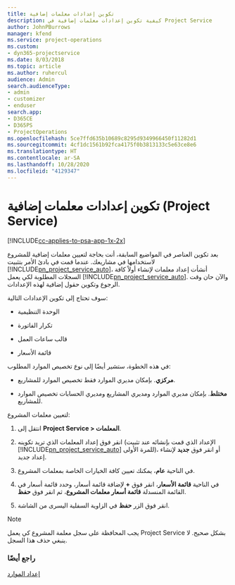```yaml
---
title: تكوين إعدادات معلمات إضافية
description: كيفية تكوين إعدادات معلمات إضافية في Project Service
author: JohnPBurrows
manager: kfend
ms.service: project-operations
ms.custom:
- dyn365-projectservice
ms.date: 8/03/2018
ms.topic: article
ms.author: ruhercul
audience: Admin
search.audienceType:
- admin
- customizer
- enduser
search.app:
- D365CE
- D365PS
- ProjectOperations
ms.openlocfilehash: 5ce7ffd635b10689c8295d9349966450f11282d1
ms.sourcegitcommit: 4cf1dc1561b92fca4175f0b3813133c5e63ce8e6
ms.translationtype: HT
ms.contentlocale: ar-SA
ms.lasthandoff: 10/28/2020
ms.locfileid: "4129347"
---
```

# <a name="configure-additional-parameter-settings-project-service"></a>تكوين إعدادات معلمات إضافية (Project Service)

[!INCLUDE[cc-applies-to-psa-app-1x-2x](../includes/cc-applies-to-psa-app-1x-2x.md)]

بعد تكوين العناصر في المواضيع السابقة، أنت بحاجة لتعيين معلمات إضافية للمشروع لاستخدامها في مشاريعك. عندما قمت في بادئ الأمر بتثبيت [!INCLUDE[pn_project_service_auto](../includes/pn-project-service-auto.md)]، أنشأت إعداد معلمات لإنشاء أولاً كافة السجلات المطلوبة لكي يعمل [!INCLUDE[pn_project_service_auto](../includes/pn-project-service-auto.md)]. والآن حان وقت الرجوع وتكوين حقول إضافية لهذه الإعدادات.  
  
 سوف تحتاج إلى تكوين الإعدادات التالية:  
  
-   الوحدة التنظيمية  
  
-   تكرار الفاتورة  
  
-   قالب ساعات العمل  
  
-   قائمة الأسعار  
 
في هذه الخطوة، ستشير أيضًا إلى نوع تخصيص الموارد المطلوب:  
  
- **مركزي**. بإمكان مديري الموارد فقط تخصيص الموارد للمشاريع.  
  
- **مختلط**. بإمكان مديري الموارد ومديري المشاريع ومديري الحسابات تخصيص الموارد للمشاريع.  
  
 
لتعيين معلمات المشروع:  
  
1. انتقل إلى **Project Service > المعلمات‬**.  
  
2. انقر فوق إعداد المعلمات الذي تريد تكوينه (الإعداد الذي قمت بإنشائه عند تثبيت [!INCLUDE[pn_project_service_auto](../includes/pn-project-service-auto.md)] للمرة الأولى)، أو انقر فوق **جديد** لإنشاء إعداد جديد.  
  
3. في الناحية **عام**، يمكنك تعيين كافة الخيارات الخاصة بمعلمات المشروع.  
  
4. في الناحية **قائمة الأسعار**، انقر فوق **+** لإضافة قائمة أسعار، وحدد قائمة أسعار في القائمة المنسدلة **قائمة أسعار معلمات المشروع**، ثم انقر فوق **حفظ**.  
  
5. انقر فوق الزر **حفظ** في الزاوية السفلية اليسرى من الشاشة.  

> [!NOTE]
> يجب المحافظة على سجل معلمة المشروع كي يعمل Project Service بشكل صحيح. لا ينبغي حذف هذا السجل.

### <a name="see-also"></a>راجع أيضًا  
 [إعداد الموارد](../psa/set-up-resources.md)
